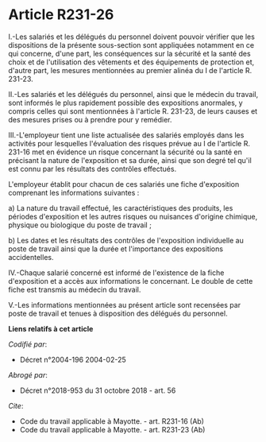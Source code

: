 # Article R231-26

I.-Les salariés et les délégués du personnel doivent pouvoir vérifier que les dispositions de la présente sous-section sont
appliquées notamment en ce qui concerne, d'une part, les conséquences sur la sécurité et la santé des choix et de
l'utilisation des vêtements et des équipements de protection et, d'autre part, les mesures mentionnées au premier alinéa du I
de l'article R. 231-23. 

II.-Les salariés et les délégués du personnel, ainsi que le médecin du travail, sont informés le plus rapidement possible des
expositions anormales, y compris celles qui sont mentionnées à l'article R. 231-23, de leurs causes et des mesures prises ou
à prendre pour y remédier. 

III.-L'employeur tient une liste actualisée des salariés employés dans les activités pour lesquelles l'évaluation des risques
prévue au I de l'article R. 231-16 met en évidence un risque concernant la sécurité ou la santé en précisant la nature de
l'exposition et sa durée, ainsi que son degré tel qu'il est connu par les résultats des contrôles effectués. 

L'employeur établit pour chacun de ces salariés une fiche d'exposition comprenant les informations suivantes : 

a) La nature du travail effectué, les caractéristiques des produits, les périodes d'exposition et les autres risques ou
nuisances d'origine chimique, physique ou biologique du poste de travail ; 

b) Les dates et les résultats des contrôles de l'exposition individuelle au poste de travail ainsi que la durée et
l'importance des expositions accidentelles. 

IV.-Chaque salarié concerné est informé de l'existence de la fiche d'exposition et a accès aux informations le concernant. Le
double de cette fiche est transmis au médecin du travail. 

V.-Les informations mentionnées au présent article sont recensées par poste de travail et tenues à disposition des délégués
du personnel.

**Liens relatifs à cet article**

_Codifié par_:

  - Décret n°2004-196 2004-02-25

_Abrogé par_:

  - Décret n°2018-953 du 31 octobre 2018 - art. 56

_Cite_:

  - Code du travail applicable à Mayotte. - art. R231-16 (Ab)
  - Code du travail applicable à Mayotte. - art. R231-23 (Ab)
